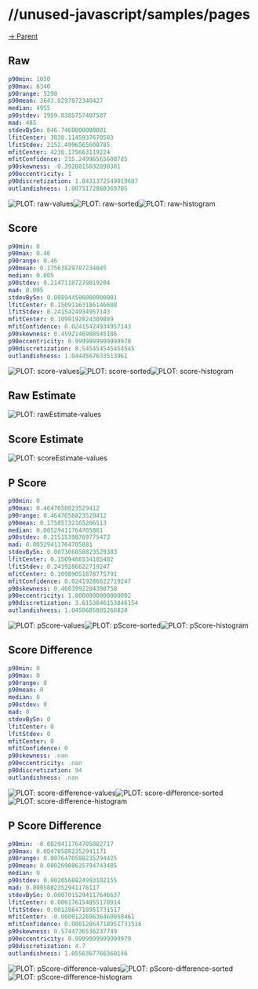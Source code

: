 
# //unused-javascript/samples/pages

[→ Parent](../..)


## Raw


```yaml
p90min: 1050
p90max: 6340
p90range: 5290
p90mean: 3643.8297872340427
median: 4955
p90stdev: 1959.0385757407587
mad: 485
stdevBySn: 846.7460000000001
lfitCenter: 3830.1145937670503
lfitStdev: 2152.4996565608785
mfitCenter: 4236.175663119224
mfitConfidence: 215.24996565608785
p90skewness: -0.3920815032898301
p90eccentricity: 1
p90discretization: 1.8431372549019607
outlandishness: 1.0075172860369705

```

![PLOT: raw-values](./raw/values.svg)![PLOT: raw-sorted](./raw/sorted.svg)![PLOT: raw-histogram](./raw/histogram.svg)
## Score


```yaml
p90min: 0
p90max: 0.46
p90range: 0.46
p90mean: 0.17563829787234045
median: 0.005
p90stdev: 0.21471187279819204
mad: 0.005
stdevBySn: 0.008944500000000001
lfitCenter: 0.15091163186146608
lfitStdev: 0.2415424934957143
mfitCenter: 0.1099192824309889
mfitConfidence: 0.02415424934957143
p90skewness: 0.4592146988545186
p90eccentricity: 0.9999999999999978
p90discretization: 8.545454545454545
outlandishness: 1.0444567633513961

```

![PLOT: score-values](./score/values.svg)![PLOT: score-sorted](./score/sorted.svg)![PLOT: score-histogram](./score/histogram.svg)
## Raw Estimate

![PLOT: rawEstimate-values](./rawEstimate/values.svg)
## Score Estimate

![PLOT: scoreEstimate-values](./scoreEstimate/values.svg)
## P Score


```yaml
p90min: 0
p90max: 0.4647058823529412
p90range: 0.4647058823529412
p90mean: 0.17585732165206513
median: 0.00529411764705881
p90stdev: 0.21515398769775473
mad: 0.00529411764705881
stdevBySn: 0.007366058823529383
lfitCenter: 0.1509466534185482
lfitStdev: 0.2419286622719247
mfitCenter: 0.10989051878775791
mfitConfidence: 0.02419286622719247
p90skewness: 0.4603992204398758
p90eccentricity: 1.0000000000000002
p90discretization: 3.6153846153846154
outlandishness: 1.0450685805266828

```

![PLOT: pScore-values](./pScore/values.svg)![PLOT: pScore-sorted](./pScore/sorted.svg)![PLOT: pScore-histogram](./pScore/histogram.svg)
## Score Difference


```yaml
p90min: 0
p90max: 0
p90range: 0
p90mean: 0
median: 0
p90stdev: 0
mad: 0
stdevBySn: 0
lfitCenter: 0
lfitStdev: 0
mfitCenter: 0
mfitConfidence: 0
p90skewness: .nan
p90eccentricity: .nan
p90discretization: 94
outlandishness: .nan

```

![PLOT: score-difference-values](./score-difference/values.svg)![PLOT: score-difference-sorted](./score-difference/sorted.svg)![PLOT: score-difference-histogram](./score-difference/histogram.svg)
## P Score Difference


```yaml
p90min: -0.0029411764705882717
p90max: 0.004705882352941171
p90range: 0.0076470588235294425
p90mean: 0.00026908635794743485
median: 0
p90stdev: 0.0020568824993102155
mad: 0.0005882352941176117
stdevBySn: 0.0007015294117646637
lfitCenter: 0.000176154855170914
lfitStdev: 0.0012864718951731517
mfitCenter: -0.000012269636460058461
mfitConfidence: 0.00012864718951731516
p90skewness: 0.5744736536237749
p90eccentricity: 0.9999999999999979
p90discretization: 4.7
outlandishness: 1.0556367766360146

```

![PLOT: pScore-difference-values](./pScore-difference/values.svg)![PLOT: pScore-difference-sorted](./pScore-difference/sorted.svg)![PLOT: pScore-difference-histogram](./pScore-difference/histogram.svg)